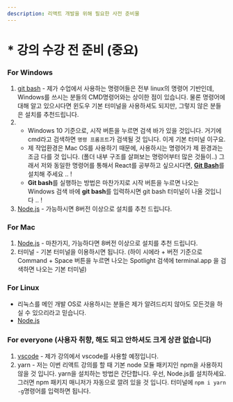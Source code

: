 ```yaml
---
description: 리액트 개발을 위해 필요한 사전 준비물
---
```


# \* 강의 수강 전 준비 \(중요\)

### For Windows

1. [git bash](https://git-scm.com/downloads) - 제가 수업에서 사용하는 명령어들은 전부 linux의 명령어 기반인데, Windows를 쓰시는 분들의 CMD명령어와는 상이한 점이 있습니다. 물론 명령어에 대해 알고 있으시다면 윈도우 기본 터미널을 사용하셔도 되지만, 그렇지 않은 분들은 설치를 추천드립니다.
2. * Windows 10 기준으로, 시작 버튼을 누르면 검색 바가 있을 것입니다. 거기에  cmd라고 검색하면 `명령 프롬프트`가 검색될 것 입니다. 이게 기본 터미널 이구요.
   * 제 작업환경은 Mac OS를 사용하기 때문에, 사용하시는 명령어가 제 환경과는 조금 다를 것 입니다.  \(폴더 내부 구조를 살펴보는 명렁어부터 많은 것들이..\) 그래서 저와 동일한 명령어를 통해서 React를 공부하고 싶으시다면, [**Git Bash**](https://git-scm.com/downloads)를 설치해 주세요 .. !
   * **Git bash**를 실행하는 방법은 마찬가지로 시작 버튼을 누르면 나오는 Windows 검색 바에 **git bash**를 입력하시면 git bash 터미널이 나올 것입니다 .. !
3. [Node.js](https://nodejs.org/en/download/) - 가능하시면 8버전 이상으로 설치를 추천 드립니다.

### For Mac

1. [Node.js](https://nodejs.org/en/download/) - 마찬가지, 가능하다면 8버전 이상으로 설치를 추천 드립니다.
2. 터미널 - 기본 터미널을 이용하시면 됩니다. \(하이 시에라 + 버전 기준으로 Command + Space 버튼을 누르면 나오는 Spotlight 검색에 terminal.app 을 검색하면 나오는 기본 터미널\)

### For Linux

* 리눅스를 메인 개발 OS로 사용하시는 분들은 제가 알려드리지 않아도 모든것을 하실 수 있으리라고 믿습니다.
* [Node.js](https://nodejs.org/en/download/)

### For everyone \(사용자 취향, 해도 되고 안하셔도 크게 상관 없습니다\)

1. [vscode](https://code.visualstudio.com/) - 제가 강의에서 vscode를 사용할 예정입니다.
2. yarn - 저는 이번 리액트 강의를 할 때 기본 node 모듈 패키지인 npm을 사용하지 않을 것 입니다. yarn을 설치하는 방법은 간단합니다. 우선, Node.js를 설치하세요. 그러면 npm 패키지 매니저가 자동으로 깔려 있을 것 입니다. 터미널에 `npm i yarn -g`명령어를 입력하면 됩니다.


